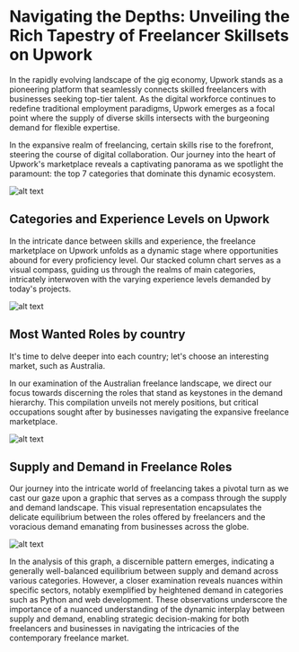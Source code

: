 # Navigating the Depths: Unveiling the Rich Tapestry of Freelancer Skillsets on Upwork

In the rapidly evolving landscape of the gig economy, Upwork stands as a pioneering platform that seamlessly connects skilled freelancers with businesses seeking top-tier talent. As the digital workforce continues to redefine traditional employment paradigms, Upwork emerges as a focal point where the supply of diverse skills intersects with the burgeoning demand for flexible expertise.

In the expansive realm of freelancing, certain skills rise to the forefront, steering the course of digital collaboration. Our journey into the heart of Upwork's marketplace reveals a captivating panorama as we spotlight the paramount: the top 7 categories that dominate this dynamic ecosystem.

![alt text](https://res.cloudinary.com/djaf79gck/image/upload/v1701118254/github/gxfxerimmbxxqetv9q6r.png)

##  Categories and Experience Levels on Upwork

In the intricate dance between skills and experience, the freelance marketplace on Upwork unfolds as a dynamic stage where opportunities abound for every proficiency level. Our stacked column chart serves as a visual compass, guiding us through the realms of main categories, intricately interwoven with the varying experience levels demanded by today's projects.

![alt text](https://res.cloudinary.com/djaf79gck/image/upload/v1701118411/github/ccajbpyslbwq9gusfmz1.png)

## Most Wanted Roles by country
It's time to delve deeper into each country; let's choose an interesting market, such as Australia.

In our examination of the Australian freelance landscape, we direct our focus towards discerning the roles that stand as keystones in the demand hierarchy. This compilation unveils not merely positions, but critical occupations sought after by businesses navigating the expansive freelance marketplace.

![alt text](https://res.cloudinary.com/djaf79gck/image/upload/v1701118762/github/r0kmbhzceq2durdjk8pk.png)


## Supply and Demand in Freelance Roles

Our journey into the intricate world of freelancing takes a pivotal turn as we cast our gaze upon a graphic that serves as a compass through the supply and demand landscape. This visual representation encapsulates the delicate equilibrium between the roles offered by freelancers and the voracious demand emanating from businesses across the globe.

![alt text](https://res.cloudinary.com/djaf79gck/image/upload/v1701119118/github/j2unsrdmmce4upkpmwvb.png)

In the analysis of this graph, a discernible pattern emerges, indicating a generally well-balanced equilibrium between supply and demand across various categories. However, a closer examination reveals nuances within specific sectors, notably exemplified by heightened demand in categories such as Python and web development. These observations underscore the importance of a nuanced understanding of the dynamic interplay between supply and demand, enabling strategic decision-making for both freelancers and businesses in navigating the intricacies of the contemporary freelance market.
